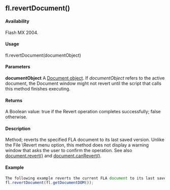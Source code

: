 ## fl.revertDocument()

#### Availability

Flash MX 2004.

#### Usage

fl.revertDocument(documentObject)

#### Parameters

**documentObject** A [Document object](#!AdobeDocs/developers-animatesdk-docs/test/Document_object/document_summary.md). If *documentObject* refers to the active document, the Document window might not revert until the script that calls this method finishes executing.

#### Returns

A Boolean value: true if the Revert operation completes successfully; false otherwise.

#### Description

Method; reverts the specified FLA document to its last saved version. Unlike the File \Revert menu option, this method does not display a warning window that asks the user to confirm the operation. See also [document.revert()](#!AdobeDocs/developers-animatesdk-docs/test/Document_object/docum340.md) and [document.canRevert()](#!AdobeDocs/developers-animatesdk-docs/test/Document_object/docume26.md).

#### Example

```javascript
The following example reverts the current FLA document to its last saved version; any changes made since the last save are lost.
fl.revertDocument(fl.getDocumentDOM());

```